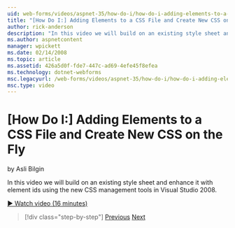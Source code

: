 ```yaml
---
uid: web-forms/videos/aspnet-35/how-do-i/how-do-i-adding-elements-to-a-css-file-and-create-new-css-on-the-fly
title: "[How Do I:] Adding Elements to a CSS File and Create New CSS on the Fly | Microsoft Docs"
author: rick-anderson
description: "In this video we will build on an existing style sheet and enhance it with element ids using the new CSS management tools in Visual Studio 2008."
ms.author: aspnetcontent
manager: wpickett
ms.date: 02/14/2008
ms.topic: article
ms.assetid: 426a5d0f-fde7-447c-ad69-4efe45f8efea
ms.technology: dotnet-webforms
msc.legacyurl: /web-forms/videos/aspnet-35/how-do-i/how-do-i-adding-elements-to-a-css-file-and-create-new-css-on-the-fly
msc.type: video
---
```

[How Do I:] Adding Elements to a CSS File and Create New CSS on the Fly
====================
by Asli Bilgin

In this video we will build on an existing style sheet and enhance it with element ids using the new CSS management tools in Visual Studio 2008.

[&#9654; Watch video (16 minutes)](https://channel9.msdn.com/Blogs/ASP-NET-Site-Videos/how-do-i-adding-elements-to-a-css-file-and-create-new-css-on-the-fly)

> [!div class="step-by-step"]
> [Previous](how-do-i-working-with-visual-studio-2008-net-framework.md)
> [Next](how-do-i-advance-cascading-style-sheet-features-and-management.md)
